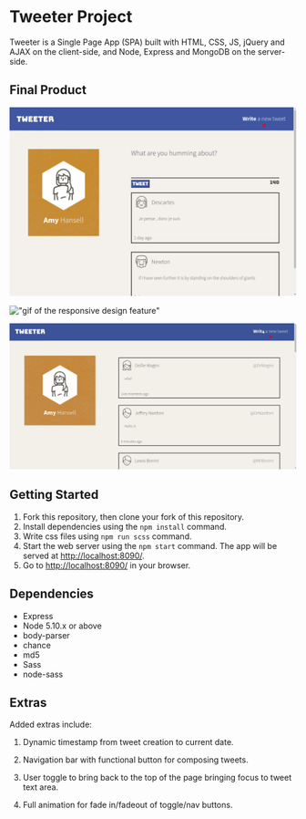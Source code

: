 # Tweeter Project

Tweeter is a Single Page App (SPA) built with HTML, CSS, JS, jQuery and AJAX on the client-side, and Node, Express and MongoDB on the server-side.


## Final Product
!["screenshot of desktop homepage"](https://github.com/Justin1002/tweeter/blob/master/docs/layout1.png)

!["gif of the responsive design feature"](https://github.com/Justin1002/tweeter/blob/master/docs/responsive.gif)

!["gif of the tweeting feature"](https://github.com/Justin1002/tweeter/blob/master/docs/tweets.gif)

## Getting Started

1. Fork this repository, then clone your fork of this repository.
2. Install dependencies using the `npm install` command.
3. Write css files using `npm run scss` command.
4. Start the web server using the `npm start` command. The app will be served at <http://localhost:8090/>.
5. Go to <http://localhost:8090/> in your browser.

## Dependencies

- Express
- Node 5.10.x or above
- body-parser
- chance
- md5
- Sass
- node-sass

## Extras

Added extras include:

1. Dynamic timestamp from tweet creation to current date.

2. Navigation bar with functional button for composing tweets.

3. User toggle to bring back to the top of the page bringing focus to tweet text area.

4. Full animation for fade in/fadeout of toggle/nav buttons.
